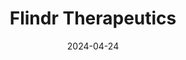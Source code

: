 ---  
layout: startup_page  
title: "Flindr Therapeutics"  
id: "flindrtx.com"  
permalink: "/flindrtherapeuticsflindrtx.com04242024/"  
website: "https://flindrtx.com/"  
funding_round: "Series A"  
funding_amount: "€20M"  
investors: "V-Bio Ventures, Johnson & Johnson Innovation – JJDC, Inc., QBIC Fund, Flanders Future Tech Fund, Curie Capital, Oncode Oncology Bridge Fund, Swanbridge, Brabantse Ontwikkelings Maatschappij (BOM)"  
about: "Flindr Therapeutics is a precision oncology therapeutics company developing first-in-class, small molecule inhibitors for cancer treatment. Their lead asset targets the RNF31 protein, and they utilize the \"ImmunoGram Drug Discovery Engine\" to identify and develop these inhibitors. The company focuses on translating precision targets into precision therapies to improve patient outcomes."  
markets: "Oncology, Biotechnology, Pharmaceuticals"  
hq: "Oss, North Brabant, Netherlands"  
founded_year: "2020"  
linkedin: "https://www.linkedin.com/company/flindr-therapeutics/"  
twitter: "https://twitter.com/FlindrT240408"  
instagram: ""  
facebook: ""  
crunchbase: "https://www.crunchbase.com/organization/immagene"  
pitchbook: "https://pitchbook.com/profiles/company/443258-29"  

date_display: "24-Apr-2024"  
date: "2024-04-24"

# SEO Optimization  
meta_title: "Flindr Therapeutics - Series A Funding (€20M)"  
meta_description: "Flindr Therapeutics, Flindr Therapeutics is a precision oncology therapeutics company developing first-in-class, small molecule inhibitors for cancer treatment. Their lead..."  
meta_keywords: "Flindr Therapeutics, Oncology, Biotechnology, Pharmaceuticals, Series A funding"  
canonical_url: "https://startup.projectstartups.com/flindrtherapeuticsflindrtx.com04242024/"  
---